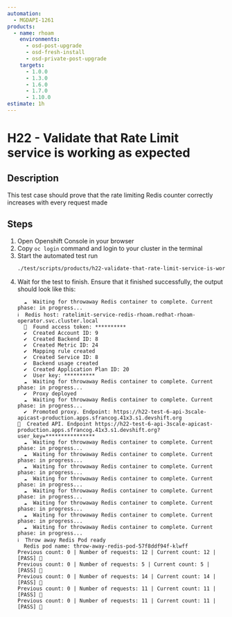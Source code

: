 ```yaml
---
automation:
  - MGDAPI-1261
products:
  - name: rhoam
    environments:
      - osd-post-upgrade
      - osd-fresh-install
      - osd-private-post-upgrade
    targets:
      - 1.0.0
      - 1.3.0
      - 1.6.0
      - 1.7.0
      - 1.10.0
estimate: 1h
---
```


# H22 - Validate that Rate Limit service is working as expected

## Description

This test case should prove that the rate limiting Redis counter correctly increases with every request made

## Steps

1. Open Openshift Console in your browser
2. Copy `oc login` command and login to your cluster in the terminal
3. Start the automated test run
   ```sh
   ./test/scripts/products/h22-validate-that-rate-limit-service-is-working-as-expected/test.sh | tee test-output.txt
   ```
4. Wait for the test to finish. Ensure that it finished successfully, the output
   should look like this:
   ```
     ☁️  Waiting for throwaway Redis container to complete. Current phase: in progress...
   ℹ️  Redis host: ratelimit-service-redis-rhoam.redhat-rhoam-operator.svc.cluster.local
     🔑  Found access token: **********
     ✔️  Created Account ID: 9
     ✔️  Created Backend ID: 8
     ✔️  Created Metric ID: 24
     ✔️  Mapping rule created
     ✔️  Created Service ID: 8
     ✔️  Backend usage created
     ✔️  Created Application Plan ID: 20
     ✔️  User key: **********
     ☁️  Waiting for throwaway Redis container to complete. Current phase: in progress...
     ✔️  Proxy deployed
     ☁️  Waiting for throwaway Redis container to complete. Current phase: in progress...
     ✔️  Promoted proxy. Endpoint: https://h22-test-6-api-3scale-apicast-production.apps.sfrancog.41x3.s1.devshift.org
   ️🔌  Created API. Endpoint https://h22-test-6-api-3scale-apicast-production.apps.sfrancog.41x3.s1.devshift.org?user_key=****************
     ☁️  Waiting for throwaway Redis container to complete. Current phase: in progress...
     ☁️  Waiting for throwaway Redis container to complete. Current phase: in progress...
     ☁️  Waiting for throwaway Redis container to complete. Current phase: in progress...
     ☁️  Waiting for throwaway Redis container to complete. Current phase: in progress...
     ☁️  Waiting for throwaway Redis container to complete. Current phase: in progress...
     ☁️  Waiting for throwaway Redis container to complete. Current phase: in progress...
     ☁️  Waiting for throwaway Redis container to complete. Current phase: in progress...
     ☁️  Waiting for throwaway Redis container to complete. Current phase: in progress...
   ️ℹ️  Throw away Redis Pod ready
     Redis pod name: throw-away-redis-pod-57f8ddf94f-klwff
   Previous count: 0 | Number of requests: 12 | Current count: 12 | [PASS] 🎉
   Previous count: 0 | Number of requests: 5 | Current count: 5 | [PASS] 🎉
   Previous count: 0 | Number of requests: 14 | Current count: 14 | [PASS] 🎉
   Previous count: 0 | Number of requests: 11 | Current count: 11 | [PASS] 🎉
   Previous count: 0 | Number of requests: 11 | Current count: 11 | [PASS] 🎉
   ```
